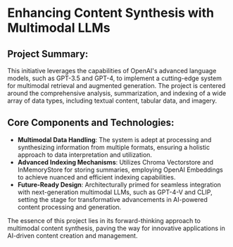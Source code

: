 # Enhancing Content Synthesis with Multimodal LLMs

## Project Summary:

This initiative leverages the capabilities of OpenAI's advanced language models, such as GPT-3.5 and GPT-4, to implement a cutting-edge system for multimodal retrieval and augmented generation. The project is centered around the comprehensive analysis, summarization, and indexing of a wide array of data types, including textual content, tabular data, and imagery.

## Core Components and Technologies:

- **Multimodal Data Handling**: The system is adept at processing and synthesizing information from multiple formats, ensuring a holistic approach to data interpretation and utilization.
- **Advanced Indexing Mechanisms**: Utilizes Chroma Vectorstore and InMemoryStore for storing summaries, employing OpenAI Embeddings to achieve nuanced and efficient indexing capabilities.
- **Future-Ready Design**: Architecturally primed for seamless integration with next-generation multimodal LLMs, such as GPT-4-V and CLIP, setting the stage for transformative advancements in AI-powered content processing and generation.

The essence of this project lies in its forward-thinking approach to multimodal content synthesis, paving the way for innovative applications in AI-driven content creation and management.
